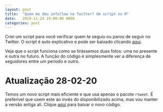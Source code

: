 ```yaml
---
layout: post
title:  "Quem me deu unfollow no Twitter? Um script no R"
date:   2019-11-24 19:00:00 0000
categories: post
---
```


Criei um script para você verificar quem te seguiu ou parou de seguir no Twitter.
O script é auto explicativo e pode ser baixado clicando [aqui](https://github.com/marcelogelati/marcelogelati.github.io/blob/master/unfollow.R).

Veja que o script funciona como se tirássemos duas fotos: uma no presente e outra no futuro.
A função do código é simplesmente ver a diferença de seguidores entre um período e outro.

# Atualização 28-02-20

Temos um novo script mais eficiente e que usa apenas o pacote `rtweet`.
É preferível que usem este ao invés do disponibilizado acima, mas vou manter a
versão antiga ali. Clique [aqui](https://github.com/marcelogelati/marcelogelati.github.io/blob/master/unfollow2.R)
para baixar o novo código.
